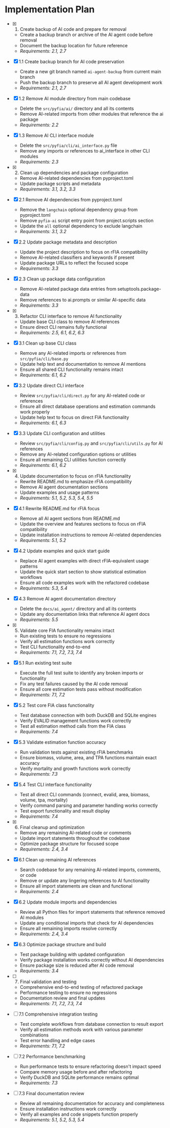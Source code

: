 # Implementation Plan

- [x] 1. Create backup of AI code and prepare for removal
  - Create a backup branch or archive of the AI agent code before removal
  - Document the backup location for future reference
  - _Requirements: 2.1, 2.7_

- [x] 1.1 Create backup branch for AI code preservation
  - Create a new git branch named `ai-agent-backup` from current main branch
  - Push the backup branch to preserve all AI agent development work
  - _Requirements: 2.1, 2.7_

- [x] 1.2 Remove AI module directory from main codebase
  - Delete the `src/pyfia/ai/` directory and all its contents
  - Remove AI-related imports from other modules that reference the ai package
  - _Requirements: 2.2_

- [x] 1.3 Remove AI CLI interface module
  - Delete the `src/pyfia/cli/ai_interface.py` file
  - Remove any imports or references to ai_interface in other CLI modules
  - _Requirements: 2.3_

- [x] 2. Clean up dependencies and package configuration
  - Remove AI-related dependencies from pyproject.toml
  - Update package scripts and metadata
  - _Requirements: 3.1, 3.2, 3.3_

- [x] 2.1 Remove AI dependencies from pyproject.toml
  - Remove the `langchain` optional dependency group from pyproject.toml
  - Remove `pyfia-ai` script entry point from project.scripts section
  - Update the `all` optional dependency to exclude langchain
  - _Requirements: 3.1, 3.2_

- [x] 2.2 Update package metadata and description
  - Update the project description to focus on rFIA compatibility
  - Remove AI-related classifiers and keywords if present
  - Update package URLs to reflect the focused scope
  - _Requirements: 3.3_

- [x] 2.3 Clean up package data configuration
  - Remove AI-related package data entries from setuptools.package-data
  - Remove references to ai.prompts or similar AI-specific data
  - _Requirements: 3.3_

- [x] 3. Refactor CLI interface to remove AI functionality
  - Update base CLI class to remove AI references
  - Ensure direct CLI remains fully functional
  - _Requirements: 2.5, 6.1, 6.2, 6.3_

- [x] 3.1 Clean up base CLI class
  - Remove any AI-related imports or references from `src/pyfia/cli/base.py`
  - Update help text and documentation to remove AI mentions
  - Ensure all shared CLI functionality remains intact
  - _Requirements: 6.1, 6.2_

- [x] 3.2 Update direct CLI interface
  - Review `src/pyfia/cli/direct.py` for any AI-related code or references
  - Ensure all direct database operations and estimation commands work properly
  - Update help text to focus on direct FIA functionality
  - _Requirements: 6.1, 6.3_

- [x] 3.3 Update CLI configuration and utilities
  - Review `src/pyfia/cli/config.py` and `src/pyfia/cli/utils.py` for AI references
  - Remove any AI-related configuration options or utilities
  - Ensure all remaining CLI utilities function correctly
  - _Requirements: 6.1, 6.2_

- [x] 4. Update documentation to focus on rFIA functionality
  - Rewrite README.md to emphasize rFIA compatibility
  - Remove AI agent documentation sections
  - Update examples and usage patterns
  - _Requirements: 5.1, 5.2, 5.3, 5.4, 5.5_

- [x] 4.1 Rewrite README.md for rFIA focus
  - Remove all AI agent sections from README.md
  - Update the overview and features sections to focus on rFIA compatibility
  - Update installation instructions to remove AI-related dependencies
  - _Requirements: 5.1, 5.2_

- [x] 4.2 Update examples and quick start guide
  - Replace AI agent examples with direct rFIA-equivalent usage patterns
  - Update the quick start section to show statistical estimation workflows
  - Ensure all code examples work with the refactored codebase
  - _Requirements: 5.3, 5.4_

- [x] 4.3 Remove AI agent documentation directory
  - Delete the `docs/ai_agent/` directory and all its contents
  - Update any documentation links that reference AI agent docs
  - _Requirements: 5.5_

- [x] 5. Validate core FIA functionality remains intact
  - Run existing tests to ensure no regressions
  - Verify all estimation functions work correctly
  - Test CLI functionality end-to-end
  - _Requirements: 7.1, 7.2, 7.3, 7.4_

- [x] 5.1 Run existing test suite
  - Execute the full test suite to identify any broken imports or functionality
  - Fix any test failures caused by the AI code removal
  - Ensure all core estimation tests pass without modification
  - _Requirements: 7.1, 7.2_

- [x] 5.2 Test core FIA class functionality
  - Test database connection with both DuckDB and SQLite engines
  - Verify EVALID management functions work correctly
  - Test all estimation method calls from the FIA class
  - _Requirements: 7.4_

- [x] 5.3 Validate estimation function accuracy
  - Run validation tests against existing rFIA benchmarks
  - Ensure biomass, volume, area, and TPA functions maintain exact accuracy
  - Verify mortality and growth functions work correctly
  - _Requirements: 7.3_

- [x] 5.4 Test CLI interface functionality
  - Test all direct CLI commands (connect, evalid, area, biomass, volume, tpa, mortality)
  - Verify command parsing and parameter handling works correctly
  - Test export functionality and result display
  - _Requirements: 7.4_

- [x] 6. Final cleanup and optimization
  - Remove any remaining AI-related code or comments
  - Update import statements throughout the codebase
  - Optimize package structure for focused scope
  - _Requirements: 2.4, 3.4_

- [x] 6.1 Clean up remaining AI references
  - Search codebase for any remaining AI-related imports, comments, or code
  - Remove or update any lingering references to AI functionality
  - Ensure all import statements are clean and functional
  - _Requirements: 2.4_

- [x] 6.2 Update module imports and dependencies
  - Review all Python files for import statements that reference removed AI modules
  - Update any conditional imports that check for AI dependencies
  - Ensure all remaining imports resolve correctly
  - _Requirements: 2.4, 3.4_

- [x] 6.3 Optimize package structure and build
  - Test package building with updated configuration
  - Verify package installation works correctly without AI dependencies
  - Ensure package size is reduced after AI code removal
  - _Requirements: 3.4_

- [ ] 7. Final validation and testing
  - Comprehensive end-to-end testing of refactored package
  - Performance testing to ensure no regressions
  - Documentation review and final updates
  - _Requirements: 7.1, 7.2, 7.3, 7.4_

- [ ] 7.1 Comprehensive integration testing
  - Test complete workflows from database connection to result export
  - Verify all estimation methods work with various parameter combinations
  - Test error handling and edge cases
  - _Requirements: 7.1, 7.2_

- [ ] 7.2 Performance benchmarking
  - Run performance tests to ensure refactoring doesn't impact speed
  - Compare memory usage before and after refactoring
  - Verify DuckDB and SQLite performance remains optimal
  - _Requirements: 7.3_

- [ ] 7.3 Final documentation review
  - Review all remaining documentation for accuracy and completeness
  - Ensure installation instructions work correctly
  - Verify all examples and code snippets function properly
  - _Requirements: 5.1, 5.2, 5.3, 5.4_